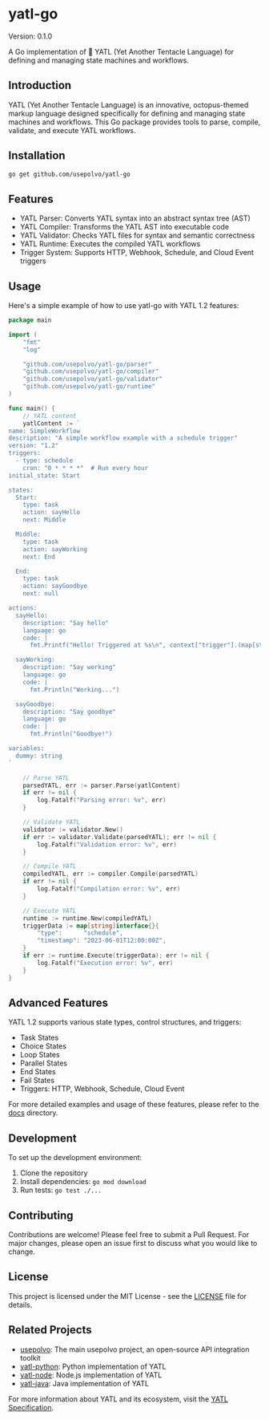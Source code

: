 # yatl-go

Version: 0.1.0

A Go implementation of 🐙 YATL (Yet Another Tentacle Language) for defining and managing state machines and workflows.

## Introduction

YATL (Yet Another Tentacle Language) is an innovative, octopus-themed markup language designed specifically for defining and managing state machines and workflows. This Go package provides tools to parse, compile, validate, and execute YATL workflows.

## Installation

```bash
go get github.com/usepolvo/yatl-go
```

## Features

- YATL Parser: Converts YATL syntax into an abstract syntax tree (AST)
- YATL Compiler: Transforms the YATL AST into executable code
- YATL Validator: Checks YATL files for syntax and semantic correctness
- YATL Runtime: Executes the compiled YATL workflows
- Trigger System: Supports HTTP, Webhook, Schedule, and Cloud Event triggers

## Usage

Here's a simple example of how to use yatl-go with YATL 1.2 features:

```go
package main

import (
    "fmt"
    "log"

    "github.com/usepolvo/yatl-go/parser"
    "github.com/usepolvo/yatl-go/compiler"
    "github.com/usepolvo/yatl-go/validator"
    "github.com/usepolvo/yatl-go/runtime"
)

func main() {
    // YATL content
    yatlContent := `
name: SimpleWorkflow
description: "A simple workflow example with a schedule trigger"
version: "1.2"
triggers:
  - type: schedule
    cron: "0 * * * *"  # Run every hour
initial_state: Start

states:
  Start:
    type: task
    action: sayHello
    next: Middle

  Middle:
    type: task
    action: sayWorking
    next: End

  End:
    type: task
    action: sayGoodbye
    next: null

actions:
  sayHello:
    description: "Say hello"
    language: go
    code: |
      fmt.Printf("Hello! Triggered at %s\n", context["trigger"].(map[string]interface{})["timestamp"])

  sayWorking:
    description: "Say working"
    language: go
    code: |
      fmt.Println("Working...")

  sayGoodbye:
    description: "Say goodbye"
    language: go
    code: |
      fmt.Println("Goodbye!")

variables:
  dummy: string
`

    // Parse YATL
    parsedYATL, err := parser.Parse(yatlContent)
    if err != nil {
        log.Fatalf("Parsing error: %v", err)
    }

    // Validate YATL
    validator := validator.New()
    if err := validator.Validate(parsedYATL); err != nil {
        log.Fatalf("Validation error: %v", err)
    }

    // Compile YATL
    compiledYATL, err := compiler.Compile(parsedYATL)
    if err != nil {
        log.Fatalf("Compilation error: %v", err)
    }

    // Execute YATL
    runtime := runtime.New(compiledYATL)
    triggerData := map[string]interface{}{
        "type":      "schedule",
        "timestamp": "2023-06-01T12:00:00Z",
    }
    if err := runtime.Execute(triggerData); err != nil {
        log.Fatalf("Execution error: %v", err)
    }
}
```

## Advanced Features

YATL 1.2 supports various state types, control structures, and triggers:

- Task States
- Choice States
- Loop States
- Parallel States
- End States
- Fail States
- Triggers: HTTP, Webhook, Schedule, Cloud Event

For more detailed examples and usage of these features, please refer to the [docs](docs/) directory.

## Development

To set up the development environment:

1. Clone the repository
2. Install dependencies: `go mod download`
3. Run tests: `go test ./...`

## Contributing

Contributions are welcome! Please feel free to submit a Pull Request. For major changes, please open an issue first to discuss what you would like to change.

## License

This project is licensed under the MIT License - see the [LICENSE](LICENSE) file for details.

## Related Projects

- [usepolvo](https://github.com/usepolvo/usepolvo): The main usepolvo project, an open-source API integration toolkit
- [yatl-python](https://github.com/usepolvo/yatl-python): Python implementation of YATL
- [yatl-node](https://github.com/usepolvo/yatl-node): Node.js implementation of YATL
- [yatl-java](https://github.com/usepolvo/yatl-java): Java implementation of YATL

For more information about YATL and its ecosystem, visit the [YATL Specification](https://github.com/usepolvo/yatl-core/blob/main/specification/yatl-spec.md).
